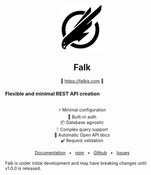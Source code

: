 <p align="center">
  <img src="logo.png" width="140px" align="center" alt="Falk logo" />
  <h1 align="center">Falk</h1>
  <p align="center">
    🤖 <a href="https://falkjs.com">https://falkjs.com</a> 🤖
    <br/>
    <h3>Flexible and minimal REST API creation</h3>
  </p>
</p>
<br/>
<div align="center">
    <div>⚡ Minimal configuration</div>
    <div>🔑 Built-in auth</div>
    <div>📦 Database agnostic</div>
    <div>❔ Complex query support</div>
    <div>📄 Automatic Open API docs</div>
    <div>✔️ Request validation</div>
  </div>
</div>
<br/>
<div align="center">
  <a href="https://falkjs.com">Documentation</a>
  <span>&nbsp;&nbsp;•&nbsp;&nbsp;</span>
  <a href="https://www.npmjs.com/package/falk">npm</a>
  <span>&nbsp;&nbsp;•&nbsp;&nbsp;</span>
  <a href="https://github.com/arnebjorgan/falk">Github</a>
  <span>&nbsp;&nbsp;•&nbsp;&nbsp;</span>
  <a href="https://github.com/arnebjorgan/falk/issues">Issues</a>
  <br />
</div>
</br>
<span>Falk is under initial development and may have breaking changes until v1.0.0 is released.</span>